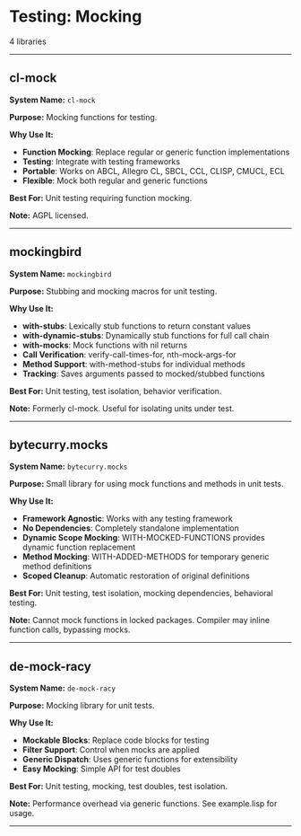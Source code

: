 # Testing: Mocking

4 libraries

---

## cl-mock

**System Name:** `cl-mock`

**Purpose:** Mocking functions for testing.

**Why Use It:**
- **Function Mocking**: Replace regular or generic function implementations
- **Testing**: Integrate with testing frameworks
- **Portable**: Works on ABCL, Allegro CL, SBCL, CCL, CLISP, CMUCL, ECL
- **Flexible**: Mock both regular and generic functions

**Best For:** Unit testing requiring function mocking.

**Note:** AGPL licensed.

---


## mockingbird

**System Name:** `mockingbird`

**Purpose:** Stubbing and mocking macros for unit testing.

**Why Use It:**
- **with-stubs**: Lexically stub functions to return constant values
- **with-dynamic-stubs**: Dynamically stub functions for full call chain
- **with-mocks**: Mock functions with nil returns
- **Call Verification**: verify-call-times-for, nth-mock-args-for
- **Method Support**: with-method-stubs for individual methods
- **Tracking**: Saves arguments passed to mocked/stubbed functions

**Best For:** Unit testing, test isolation, behavior verification.

**Note:** Formerly cl-mock. Useful for isolating units under test.

---


## bytecurry.mocks

**System Name:** `bytecurry.mocks`

**Purpose:** Small library for using mock functions and methods in unit tests.

**Why Use It:**
- **Framework Agnostic**: Works with any testing framework
- **No Dependencies**: Completely standalone implementation
- **Dynamic Scope Mocking**: WITH-MOCKED-FUNCTIONS provides dynamic function replacement
- **Method Mocking**: WITH-ADDED-METHODS for temporary generic method definitions
- **Scoped Cleanup**: Automatic restoration of original definitions

**Best For:** Unit testing, test isolation, mocking dependencies, behavioral testing.

**Note:** Cannot mock functions in locked packages. Compiler may inline function calls, bypassing mocks.

---


## de-mock-racy

**System Name:** `de-mock-racy`

**Purpose:** Mocking library for unit tests.

**Why Use It:**
- **Mockable Blocks**: Replace code blocks for testing
- **Filter Support**: Control when mocks are applied
- **Generic Dispatch**: Uses generic functions for extensibility
- **Easy Mocking**: Simple API for test doubles

**Best For:** Unit testing, mocking, test doubles, test isolation.

**Note:** Performance overhead via generic functions. See example.lisp for usage.

---


